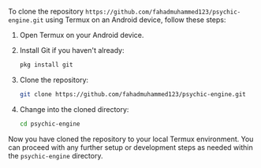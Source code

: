 To clone the repository `https://github.com/fahadmuhammed123/psychic-engine.git` using Termux on an Android device, follow these steps:

1. Open Termux on your Android device.

2. Install Git if you haven't already:

   ```bash
   pkg install git
   ```

3. Clone the repository:

   ```bash
   git clone https://github.com/fahadmuhammed123/psychic-engine.git
   ```

4. Change into the cloned directory:

   ```bash
   cd psychic-engine
   ```

Now you have cloned the repository to your local Termux environment. You can proceed with any further setup or development steps as needed within the `psychic-engine` directory.
